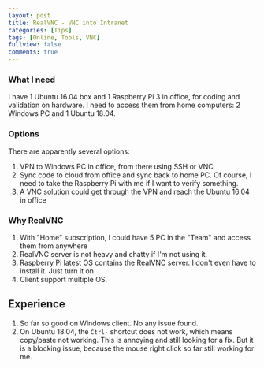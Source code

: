 ```yaml
---
layout: post
title: RealVNC - VNC into Intranet
categories: [Tips]
tags: [Online, Tools, VNC]
fullview: false
comments: true
---
```


### What I need

I have 1 Ubuntu 16.04 box and 1 Raspberry Pi 3 in office, for coding and validation on hardware. I need to access them from home computers: 2 Windows PC and 1 Ubuntu 18.04. 

### Options

There are apparently several options:

1. VPN to Windows PC in office, from there using SSH or VNC
2. Sync code to cloud from office and sync back to home PC. Of course, I need to take the Raspberry Pi with me if I want to verify something.
3. A VNC solution could get through the VPN and reach the Ubuntu 16.04 in office

### Why RealVNC

1. With "Home" subscription, I could have 5 PC in the "Team" and access them from anywhere
2. RealVNC server is not heavy and chatty if I'm not using it.
3. Raspberry Pi latest OS contains the RealVNC server. I don't even have to install it. Just turn it on.
4. Client support multiple OS.

## Experience

1. So far so good on Windows client. No any issue found.
2. On Ubuntu 18.04, the `Ctrl-` shortcut does not work, which means copy/paste not working. This is annoying and still looking for a fix. But it is a blocking issue, because the mouse right click so far still working for me.